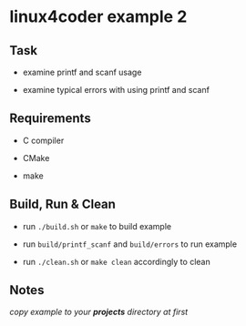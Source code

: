 # linux4coder example 2

## Task

* examine printf and scanf usage

* examine typical errors with using printf and scanf

## Requirements

* C compiler

* CMake

* make

## Build, Run & Clean

* run `./build.sh` or `make` to build example

* run `build/printf_scanf` and `build/errors`  to run example

* run `./clean.sh` or `make clean` accordingly to clean

## Notes

*copy example to your **projects** directory at first*
